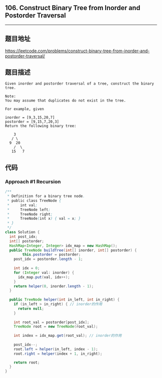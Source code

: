 ## 106. Construct Binary Tree from Inorder and Postorder Traversal

----
## 题目地址

https://leetcode.com/problems/construct-binary-tree-from-inorder-and-postorder-traversal/

## 题目描述
```
Given inorder and postorder traversal of a tree, construct the binary tree.

Note:
You may assume that duplicates do not exist in the tree.

For example, given

inorder = [9,3,15,20,7]
postorder = [9,15,7,20,3]
Return the following binary tree:

    3
   / \
  9  20
    /  \
   15   7
```

## 代码

### Approach #1 Recursion

```java
/**
 * Definition for a binary tree node.
 * public class TreeNode {
 *     int val;
 *     TreeNode left;
 *     TreeNode right;
 *     TreeNode(int x) { val = x; }
 * }
 */
class Solution {
  int post_idx;
  int[] postorder;
  HashMap<Integer, Integer> idx_map = new HashMap();
  public TreeNode buildTree(int[] inorder, int[] postorder) {
		this.postorder = postorder;
    post_idx = postorder.length - 1;
    
    int idx = 0;
    for (Integer val: inorder) {
      idx_map.put(val, idx++);
    }
    return helper(0, inorder.length - 1);
  }
  
  public TreeNode helper(int in_left, int in_right) {
    if (in_left > in_right) { // inorder的作用
      return null;
    }
    
    int root_val = postorder[post_idx];
    TreeNode root = new TreeNode(root_val);
    
    int index = idx_map.get(root_val); // inorder的作用
    
    post_idx--;
    root.left = helper(in_left, index - 1);
    root.right = helper(index + 1, in_right);

    return root;
  }
}
```















